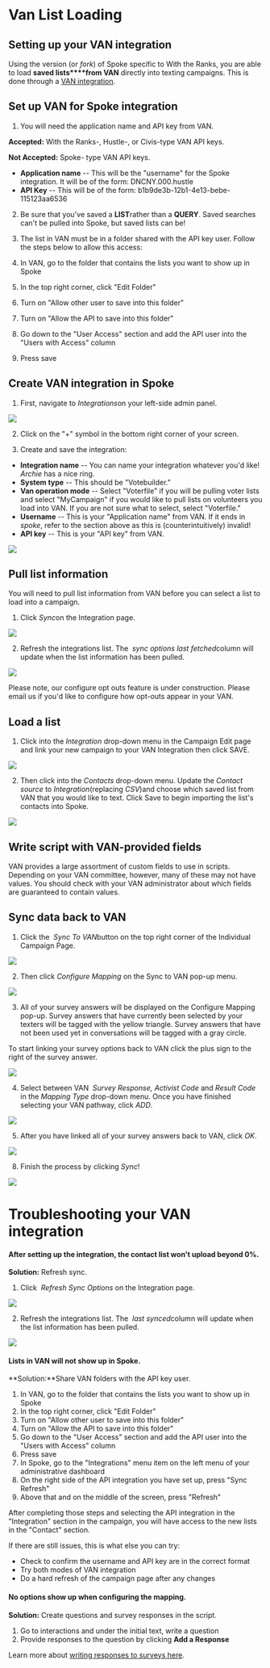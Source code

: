 # Van List Loading

Setting up your VAN integration
-------------------------------

Using the version (or
*fork*) of Spoke specific to With the Ranks, you are
able to load **saved lists****from VAN** directly into texting campaigns. This is done through a [VAN integration](https://help.ngpvan.com/van/s/article/2969508-requesting-and-approving-api-keys).

Set up VAN for Spoke integration
--------------------------------

1. You will need the application name and API key from
VAN.

**Accepted:** With the Ranks-,
Hustle-, or Civis-type VAN API keys.

**Not Accepted:** Spoke- type
VAN API keys.

* **Application name** -- This will be the "username"
  for the Spoke integration. It will be of the form: DNCNY.000.hustle
* **API Key** -- This will be of the form: b1b9de3b-12b1-4e13-bebe-115123aa6536

2. Be sure that you've saved a
**LIST**rather than a **QUERY**. Saved
searches can't be pulled into Spoke, but saved lists can be!

3. The list in VAN must be in a folder shared with the API key
user. Follow the steps below to allow this access:

1. In VAN, go to the folder that contains the lists you want to
   show up in Spoke
2. In the top right corner, click "Edit Folder"
3. Turn on "Allow other user to save into this folder"
4. Turn on "Allow the API to save into this folder"
5. Go down to the "User Access" section and add the API user
   into the "Users with Access" column
6. Press save

Create VAN integration in Spoke
-------------------------------

1. First, navigate to
*Integrations*on your left-side admin panel.

![](https://s3.amazonaws.com/helpscout.net/docs/assets/5d4878eb2c7d3a330e3c1b86/images/5ee9247b2c7d3a10cba90472/file-XxYzNfOZT2.png)

2. Click on the "+" symbol in the bottom right corner of your
screen.

3. Create and save the integration:

* **Integration name** -- You can name your integration
  whatever you'd like! *Archie* has a nice ring.
* **System type** -- This should be "Votebuilder."
* **Van operation mode** -- Select "Voterfile" if
  you will be pulling voter lists and select "MyCampaign" if you
  would like to pull lists on volunteers you load into VAN. If
  you are not sure what to select, select "Voterfile."
* **Username** -- This is your "Application name"
  from VAN. If it ends in *spoke*, refer to the section
  above as this is (counterintuitively) invalid!
* **API key** -- This is your "API key" from VAN.

![](https://s3.amazonaws.com/helpscout.net/docs/assets/5d4878eb2c7d3a330e3c1b86/images/62a1ff6857320007925231e6/file-8aK9syO5SL.png)

Pull list information
---------------------

You will need to pull list information from VAN before you can
select a list to load into a campaign.

1. Click
*Sync*on the Integration page.

![](https://s3.amazonaws.com/helpscout.net/docs/assets/5d4878eb2c7d3a330e3c1b86/images/63238369b0f178684ee3b1d8/file-Kf88HxQIKm.png)

2. Refresh the integrations list. The 
*sync options last fetched*column will update when
the list information has been pulled.

![](https://s3.amazonaws.com/helpscout.net/docs/assets/5d4878eb2c7d3a330e3c1b86/images/632383a4b0f178684ee3b1dc/file-y1nEkObCD6.jpg)

Please note, our configure opt outs feature is under
construction. Please email us if you'd like to configure how
opt-outs appear in your VAN.

Load a list
-----------

1. Click into the
*Integration* drop-down menu in the Campaign Edit
page and link your new campaign to your VAN Integration then
click SAVE.

![](https://s3.amazonaws.com/helpscout.net/docs/assets/5d4878eb2c7d3a330e3c1b86/images/5f7654bb52faff0016aebda4/file-6IND6pTRa7.png)

2. Then click into the
*Contacts* drop-down menu. Update the *Contact source* to *Integration*(replacing *CSV*)and choose
which saved list from VAN that you would like to
text. Click Save to begin importing the list's contacts
into Spoke.

![](https://s3.amazonaws.com/helpscout.net/docs/assets/5d4878eb2c7d3a330e3c1b86/images/5f76561dc9e77c0016213b21/file-gW82xMKCqF.png)

Write script with VAN-provided fields
-------------------------------------

VAN provides a large assortment of custom fields to use in
scripts. Depending on your VAN committee, however, many of these
may not have values. You should check with your VAN
administrator about which fields are guaranteed to contain
values.

Sync data back to VAN
---------------------

1. Click the 
*Sync To VAN*button on the top right corner of the
Individual Campaign Page.

![](https://s3.amazonaws.com/helpscout.net/docs/assets/5d4878eb2c7d3a330e3c1b86/images/5f765ccb46e0fb0017988f3b/file-LF5Am59eAF.png)

2. Then click
*Configure Mapping* on the Sync to VAN pop-up menu.

![](https://s3.amazonaws.com/helpscout.net/docs/assets/5d4878eb2c7d3a330e3c1b86/images/5f765ce4cff47e001a58a5c2/file-LdAIB5OJZI.png)

3. All of your survey answers will be displayed on the Configure
Mapping pop-up. Survey answers that have currently been selected
by your texters will be tagged with the yellow triangle. Survey
answers that have not been used yet in conversations will be
tagged with a gray circle.

To start linking your survey options back to VAN click the plus
sign to the right of the survey answer.

![](https://s3.amazonaws.com/helpscout.net/docs/assets/5d4878eb2c7d3a330e3c1b86/images/5f765cf8cff47e001a58a5c3/file-RQfWXu399I.png)

4. Select between VAN 
*Survey Response, Activist Code* and *Result Code*
in the *Mapping Type* drop-down menu. Once you have finished
selecting your VAN pathway, click *ADD*.

![](https://s3.amazonaws.com/helpscout.net/docs/assets/5d4878eb2c7d3a330e3c1b86/images/5f765d2046e0fb0017988f3c/file-ednffR3Gos.png)

5. After you have linked all of your survey answers back to VAN,
click
*OK*.

![](https://s3.amazonaws.com/helpscout.net/docs/assets/5d4878eb2c7d3a330e3c1b86/images/5f765d4752faff0016aebdc0/file-oDRbwQ4B6K.png)

8. Finish the process by clicking
*Sync*!

![](https://s3.amazonaws.com/helpscout.net/docs/assets/5d4878eb2c7d3a330e3c1b86/images/5f765d60c9e77c0016213b37/file-q7aiEXr51e.png)

Troubleshooting your VAN integration
====================================

#### 

#### 

#### After setting up the integration, the contact list won't upload beyond 0%.

**Solution:** Refresh sync.

1. Click 
*Refresh Sync Options* on the Integration page.

![](https://s3.amazonaws.com/helpscout.net/docs/assets/5d4878eb2c7d3a330e3c1b86/images/5f765bd946e0fb0017988f39/file-dk94bikYch.png)

2. Refresh the integrations list. The 
*last synced*column will update when the list
information has been pulled.

![](https://s3.amazonaws.com/helpscout.net/docs/assets/5d4878eb2c7d3a330e3c1b86/images/5f765c7dcff47e001a58a5c1/file-EXQ3WL2nxm.png)

#### 

#### **Lists in VAN will not show up in Spoke.**

**Solution:**Share VAN folders with the API
key user.

1. In VAN, go to the folder that contains the lists you want to
   show up in Spoke
2. In the top right corner, click "Edit Folder"
3. Turn on "Allow other user to save into this folder"
4. Turn on "Allow the API to save into this folder"
5. Go down to the "User Access" section and add the API user
   into the "Users with Access" column
6. Press save
7. In Spoke, go to the "Integrations" menu item on the left
   menu of your administrative dashboard
8. On the right side of the API integration you have set up,
   press "Sync Refresh"
9. Above that and on the middle of the screen, press "Refresh"

After completing those steps and selecting the API integration
in the "Integration" section in the campaign, you will have
access to the new lists in the "Contact" section.

If there are still issues, this is what else you can try:

* Check to confirm the username and API key are in the correct
  format
* Try both modes of VAN integration
* Do a hard refresh of the campaign page after any changes

#### 

#### **No options show up when configuring the mapping.**

**Solution:** Create questions and survey
responses in the script.

1. Go to interactions and under the initial text, write a
   question
2. Provide responses to the question by clicking **Add a Response**

Learn more about
[writing responses to surveys here](https://withtheranks.com/docs/spoke/for-spoke-admins/create-interaction-script).

 